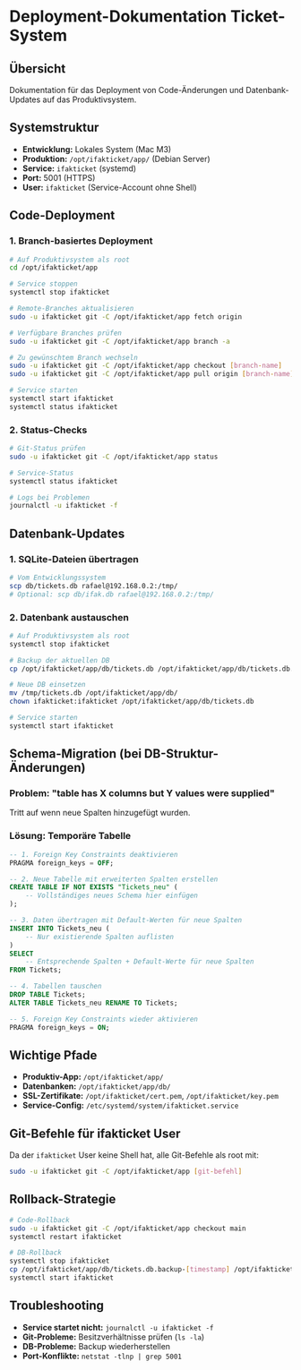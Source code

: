 # Deployment-Dokumentation Ticket-System

## Übersicht
Dokumentation für das Deployment von Code-Änderungen und Datenbank-Updates auf das Produktivsystem.

## Systemstruktur
- **Entwicklung:** Lokales System (Mac M3)
- **Produktion:** `/opt/ifakticket/app/` (Debian Server)
- **Service:** `ifakticket` (systemd)
- **Port:** 5001 (HTTPS)
- **User:** `ifakticket` (Service-Account ohne Shell)

## Code-Deployment

### 1. Branch-basiertes Deployment
```bash
# Auf Produktivsystem als root
cd /opt/ifakticket/app

# Service stoppen
systemctl stop ifakticket

# Remote-Branches aktualisieren
sudo -u ifakticket git -C /opt/ifakticket/app fetch origin

# Verfügbare Branches prüfen
sudo -u ifakticket git -C /opt/ifakticket/app branch -a

# Zu gewünschtem Branch wechseln
sudo -u ifakticket git -C /opt/ifakticket/app checkout [branch-name]
sudo -u ifakticket git -C /opt/ifakticket/app pull origin [branch-name]

# Service starten
systemctl start ifakticket
systemctl status ifakticket
```

### 2. Status-Checks
```bash
# Git-Status prüfen
sudo -u ifakticket git -C /opt/ifakticket/app status

# Service-Status
systemctl status ifakticket

# Logs bei Problemen
journalctl -u ifakticket -f
```

## Datenbank-Updates

### 1. SQLite-Dateien übertragen
```bash
# Vom Entwicklungssystem
scp db/tickets.db rafael@192.168.0.2:/tmp/
# Optional: scp db/ifak.db rafael@192.168.0.2:/tmp/
```

### 2. Datenbank austauschen
```bash
# Auf Produktivsystem als root
systemctl stop ifakticket

# Backup der aktuellen DB
cp /opt/ifakticket/app/db/tickets.db /opt/ifakticket/app/db/tickets.db.backup-$(date +%Y%m%d-%H%M)

# Neue DB einsetzen
mv /tmp/tickets.db /opt/ifakticket/app/db/
chown ifakticket:ifakticket /opt/ifakticket/app/db/tickets.db

# Service starten
systemctl start ifakticket
```

## Schema-Migration (bei DB-Struktur-Änderungen)

### Problem: "table has X columns but Y values were supplied"
Tritt auf wenn neue Spalten hinzugefügt wurden.

### Lösung: Temporäre Tabelle
```sql
-- 1. Foreign Key Constraints deaktivieren
PRAGMA foreign_keys = OFF;

-- 2. Neue Tabelle mit erweiterten Spalten erstellen
CREATE TABLE IF NOT EXISTS "Tickets_neu" (
    -- Vollständiges neues Schema hier einfügen
);

-- 3. Daten übertragen mit Default-Werten für neue Spalten
INSERT INTO Tickets_neu (
    -- Nur existierende Spalten auflisten
)
SELECT 
    -- Entsprechende Spalten + Default-Werte für neue Spalten
FROM Tickets;

-- 4. Tabellen tauschen
DROP TABLE Tickets;
ALTER TABLE Tickets_neu RENAME TO Tickets;

-- 5. Foreign Key Constraints wieder aktivieren
PRAGMA foreign_keys = ON;
```

## Wichtige Pfade
- **Produktiv-App:** `/opt/ifakticket/app/`
- **Datenbanken:** `/opt/ifakticket/app/db/`
- **SSL-Zertifikate:** `/opt/ifakticket/cert.pem`, `/opt/ifakticket/key.pem`
- **Service-Config:** `/etc/systemd/system/ifakticket.service`

## Git-Befehle für ifakticket User
Da der `ifakticket` User keine Shell hat, alle Git-Befehle als root mit:
```bash
sudo -u ifakticket git -C /opt/ifakticket/app [git-befehl]
```

## Rollback-Strategie
```bash
# Code-Rollback
sudo -u ifakticket git -C /opt/ifakticket/app checkout main
systemctl restart ifakticket

# DB-Rollback
systemctl stop ifakticket
cp /opt/ifakticket/app/db/tickets.db.backup-[timestamp] /opt/ifakticket/app/db/tickets.db
systemctl start ifakticket
```

## Troubleshooting
- **Service startet nicht:** `journalctl -u ifakticket -f`
- **Git-Probleme:** Besitzverhältnisse prüfen (`ls -la`)
- **DB-Probleme:** Backup wiederherstellen
- **Port-Konflikte:** `netstat -tlnp | grep 5001`
